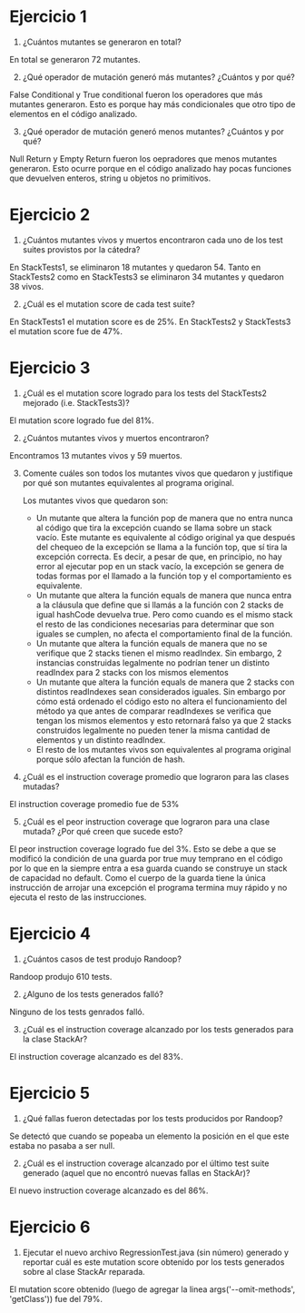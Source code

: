 # Ejercicio 1
1. ¿Cuántos mutantes se generaron en total?

En total se generaron 72 mutantes.

2. ¿Qué operador de mutación generó más mutantes? ¿Cuántos y por qué? 

False Conditional y True conditional fueron los operadores que más mutantes generaron. Esto es porque hay más 
condicionales que otro tipo de elementos en el código analizado.

3.  ¿Qué operador de mutación generó menos mutantes? ¿Cuántos y por qué?

Null Return y Empty Return fueron los oepradores que menos mutantes generaron. Esto ocurre porque en el código 
analizado hay pocas funciones que devuelven enteros, string u objetos no primitivos.

# Ejercicio 2
1. ¿Cuántos mutantes vivos y muertos encontraron cada uno de los test suites provistos por la cátedra?

En StackTests1, se eliminaron 18 mutantes y quedaron 54. Tanto en StackTests2 como en StackTests3 se 
eliminaron 34 mutantes y quedaron 38 vivos.
    
2. ¿Cuál es el mutation score de cada test suite?

En StackTests1 el mutation score es de 25%. En StackTests2 y StackTests3 el mutation score fue de 47%.

# Ejercicio 3
1.  ¿Cuál es el mutation score logrado para los tests del 
StackTests2 mejorado (i.e. StackTests3)?

El mutation score logrado fue del 81%.

2. ¿Cuántos mutantes vivos y muertos encontraron?

Encontramos 13 mutantes vivos y 59 muertos.

3. Comente cuáles son todos los mutantes vivos que quedaron y 
justifique por qué son mutantes equivalentes al programa original.

   Los mutantes vivos que quedaron son:
    - Un mutante que altera la función pop de manera que no entra nunca al código 
que tira la excepción cuando se llama sobre un stack vacío. Este mutante es equivalente al código original ya que después del chequeo de la excepción se llama a la función 
top, que sí tira la excepción correcta. Es decir, a pesar de que, en principio, no hay error al ejecutar pop en un stack vacío, la excepción se genera de todas formas por el llamado a la función top y el comportamiento es equivalente.
    - Un mutante que altera la función equals de manera que nunca entra a la cláusula
que define que si llamás a la función con 2 stacks de igual hashCode devuelva true. 
Pero como cuando es el mismo stack el resto de las condiciones necesarias para 
determinar que son iguales se cumplen, no afecta el comportamiento final de la función.
    - Un mutante que altera la función equals de manera que no se verifique que 2 stacks tienen el mismo readIndex. 
Sin embargo, 2 instancias construidas legalmente no podrían tener un distinto readIndex para 2 stacks con los mismos elementos
    - Un mutante que altera la función equals de manera que 2 stacks con distintos readIndexes sean considerados iguales. 
Sin embargo por cómo está ordenado el código esto no altera el funcionamiento del método ya que
antes de comparar readIndexes se verifica que tengan los mismos elementos y esto retornará falso ya que 2 stacks construidos legalmente no pueden tener 
la misma cantidad de elementos y un distinto readIndex.
    - El resto de los mutantes vivos son equivalentes al programa original porque sólo 
afectan la función de hash.

4. ¿Cuál es el instruction coverage promedio que lograron para las clases mutadas? 

El instruction coverage promedio fue de 53%

5. ¿Cuál es el peor instruction coverage que lograron para una clase 
mutada? ¿Por qué creen que sucede esto?

El peor instruction coverage logrado fue del 3%. Esto se debe a que se modificó la condición 
de una guarda por true muy temprano en el código por lo que en la siempre entra a esa guarda
cuando se construye un stack de capacidad no default. Como el cuerpo de la guarda tiene la única 
instrucción de arrojar una excepción el programa termina muy rápido y no ejecuta el resto de las instrucciones.

# Ejercicio 4
1. ¿Cuántos casos de test produjo Randoop? 

Randoop produjo 610 tests.

2. ¿Alguno de los tests generados falló?

Ninguno de los tests genrados falló.

3. ¿Cuál es el instruction coverage alcanzado por los tests generados para la clase StackAr?

El instruction coverage alcanzado es del 83%.

# Ejercicio 5
1. ¿Qué fallas fueron detectadas por los tests producidos por Randoop?

Se detectó que cuando se popeaba un elemento la posición en el que este estaba no pasaba a ser null.

2. ¿Cuál es el instruction coverage alcanzado por el último test suite generado (aquel que 
no encontró nuevas fallas en StackAr)?

El nuevo instruction coverage alcanzado es del 86%.

# Ejercicio 6
1. Ejecutar el nuevo archivo RegressionTest.java (sin número) generado y reportar cuál es este
   mutation score obtenido por los tests generados sobre al clase StackAr reparada.

El mutation score obtenido (luego de agregar la linea args('--omit-methods', 'getClass')) fue del 79%.